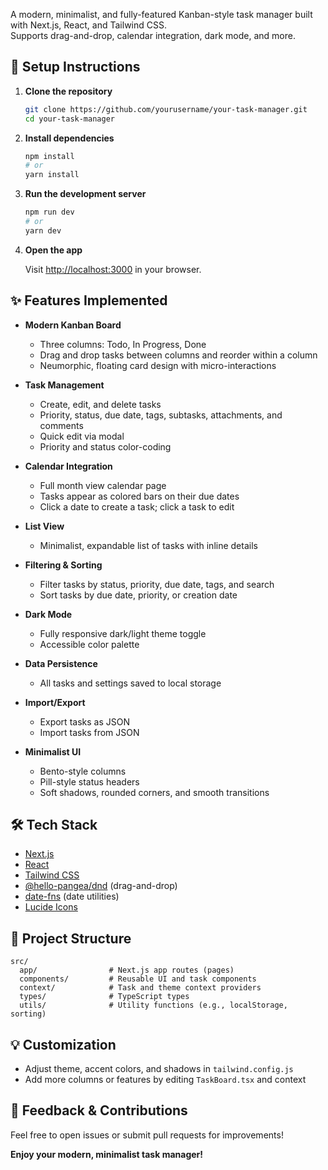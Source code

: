 
A modern, minimalist, and fully-featured Kanban-style task manager built with Next.js, React, and Tailwind CSS.  
Supports drag-and-drop, calendar integration, dark mode, and more.

## 🚀 Setup Instructions

1. **Clone the repository**
   ```bash
   git clone https://github.com/yourusername/your-task-manager.git
   cd your-task-manager
   ```

2. **Install dependencies**
   ```bash
   npm install
   # or
   yarn install
   ```

3. **Run the development server**
   ```bash
   npm run dev
   # or
   yarn dev
   ```

4. **Open the app**

   Visit [http://localhost:3000](http://localhost:3000) in your browser.

## ✨ Features Implemented

- **Modern Kanban Board**
  - Three columns: Todo, In Progress, Done
  - Drag and drop tasks between columns and reorder within a column
  - Neumorphic, floating card design with micro-interactions

- **Task Management**
  - Create, edit, and delete tasks
  - Priority, status, due date, tags, subtasks, attachments, and comments
  - Quick edit via modal
  - Priority and status color-coding

- **Calendar Integration**
  - Full month view calendar page
  - Tasks appear as colored bars on their due dates
  - Click a date to create a task; click a task to edit

- **List View**
  - Minimalist, expandable list of tasks with inline details

- **Filtering & Sorting**
  - Filter tasks by status, priority, due date, tags, and search
  - Sort tasks by due date, priority, or creation date

- **Dark Mode**
  - Fully responsive dark/light theme toggle
  - Accessible color palette

- **Data Persistence**
  - All tasks and settings saved to local storage

- **Import/Export**
  - Export tasks as JSON
  - Import tasks from JSON

- **Minimalist UI**
  - Bento-style columns
  - Pill-style status headers
  - Soft shadows, rounded corners, and smooth transitions

## 🛠️ Tech Stack

- [Next.js](https://nextjs.org/)
- [React](https://react.dev/)
- [Tailwind CSS](https://tailwindcss.com/)
- [@hello-pangea/dnd](https://github.com/hello-pangea/dnd) (drag-and-drop)
- [date-fns](https://date-fns.org/) (date utilities)
- [Lucide Icons](https://lucide.dev/)

## 📁 Project Structure

```
src/
  app/                # Next.js app routes (pages)
  components/         # Reusable UI and task components
  context/            # Task and theme context providers
  types/              # TypeScript types
  utils/              # Utility functions (e.g., localStorage, sorting)
```

## 💡 Customization

- Adjust theme, accent colors, and shadows in `tailwind.config.js`
- Add more columns or features by editing `TaskBoard.tsx` and context

## 📣 Feedback & Contributions

Feel free to open issues or submit pull requests for improvements!

**Enjoy your modern, minimalist task manager!**